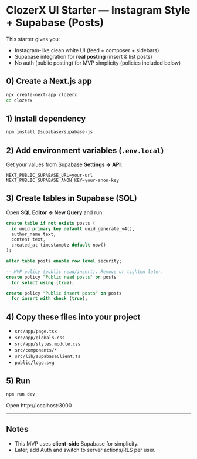 # ClozerX UI Starter — Instagram Style + Supabase (Posts)

This starter gives you:
- Instagram-like clean white UI (feed + composer + sidebars)
- Supabase integration for **real posting** (insert & list posts)
- No auth (public posting) for MVP simplicity (policies included below)

## 0) Create a Next.js app
```bash
npx create-next-app clozerx
cd clozerx
```

## 1) Install dependency
```bash
npm install @supabase/supabase-js
```

## 2) Add environment variables (`.env.local`)
Get your values from Supabase **Settings → API**:
```
NEXT_PUBLIC_SUPABASE_URL=your-url
NEXT_PUBLIC_SUPABASE_ANON_KEY=your-anon-key
```

## 3) Create tables in Supabase (SQL)
Open **SQL Editor → New Query** and run:
```sql
create table if not exists posts (
  id uuid primary key default uuid_generate_v4(),
  author_name text,
  content text,
  created_at timestamptz default now()
);

alter table posts enable row level security;

-- MVP policy (public read/insert). Remove or tighten later.
create policy "Public read posts" on posts
  for select using (true);

create policy "Public insert posts" on posts
  for insert with check (true);
```

## 4) Copy these files into your project
- `src/app/page.tsx`
- `src/app/globals.css`
- `src/app/styles.module.css`
- `src/components/*`
- `src/lib/supabaseClient.ts`
- `public/logo.svg`

## 5) Run
```bash
npm run dev
```
Open http://localhost:3000

---

## Notes
- This MVP uses **client-side** Supabase for simplicity.
- Later, add Auth and switch to server actions/RLS per user.

